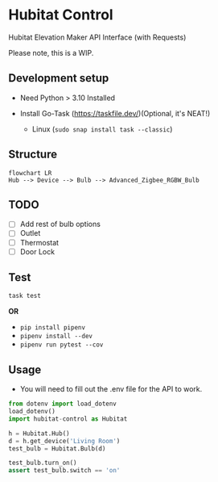 # Hubitat Control

Hubitat Elevation Maker API Interface (with Requests)

Please note, this is a WIP.

## Development setup

- Need Python > 3.10 Installed

- Install Go-Task (<https://taskfile.dev/>)(Optional, it's NEAT!)
  - Linux (`sudo snap install task --classic`)

## Structure

```mermaid
flowchart LR
Hub --> Device --> Bulb --> Advanced_Zigbee_RGBW_Bulb
```

## TODO

- [ ] Add rest of bulb options
- [ ] Outlet
- [ ] Thermostat
- [ ] Door Lock

## Test

```sh
task test
```

**OR**

- `pip install pipenv`
- `pipenv install --dev`
- `pipenv run pytest --cov`

## Usage

- You will need to fill out the .env file for the API to work.

```python
from dotenv import load_dotenv
load_dotenv()
import hubitat-control as Hubitat

h = Hubitat.Hub()
d = h.get_device('Living Room')
test_bulb = Hubitat.Bulb(d)

test_bulb.turn_on()
assert test_bulb.switch == 'on'
```
